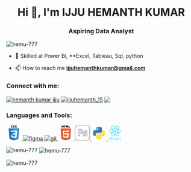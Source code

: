 <h1 align="center">Hi 👋, I'm IJJU HEMANTH KUMAR</h1>
<h3 align="center">Aspiring Data Analyst</h3>

<p align="left"> <img src="https://komarev.com/ghpvc/?username=hemu-777&label=Profile%20views&color=0e75b6&style=flat" alt="hemu-777" /> </p>

- 🌱 Skilled at Power Bi, **Excel, Tableau, Sql, python

- 📫 How to reach me **ijjuhemanthkumar@gmail.com**

<h3 align="left">Connect with me:</h3>
<p align="left">
<a href="https://linkedin.com/in/hemanth kumar ijju" target="blank"><img align="center" src="https://raw.githubusercontent.com/rahuldkjain/github-profile-readme-generator/master/src/images/icons/Social/linked-in-alt.svg" alt="hemanth kumar ijju" height="30" width="40" /></a>
<a href="https://instagram.com/ijjuhemanth_15" target="blank"><img align="center" src="https://raw.githubusercontent.com/rahuldkjain/github-profile-readme-generator/master/src/images/icons/Social/instagram.svg" alt="ijjuhemanth_15" height="30" width="40" /></a>
<a href="https://www.leetcode.com/ijjuhemanthkumar" target="blank">
<img align="center" src="https://encrypted-tbn0.gstatic.com/images?q=tbn:ANd9GcTUAitZ5Qfg38DusdVtU9j6ySNuXlq6vyMXyg&usqp=CAU" /></a>
</p>

<h3 align="left">Languages and Tools:</h3>
<p align="left"> <a href="https://www.w3schools.com/css/" target="_blank" rel="noreferrer"> <img src="https://raw.githubusercontent.com/devicons/devicon/master/icons/css3/css3-original-wordmark.svg" alt="css3" width="40" height="40"/> </a> <a href="https://www.figma.com/" target="_blank" rel="noreferrer"> <img src="https://www.vectorlogo.zone/logos/figma/figma-icon.svg" alt="figma" width="40" height="40"/> </a> <a href="https://git-scm.com/" target="_blank" rel="noreferrer"> <img src="https://www.vectorlogo.zone/logos/git-scm/git-scm-icon.svg" alt="git" width="40" height="40"/> </a> <a href="https://www.w3.org/html/" target="_blank" rel="noreferrer"> <img src="https://raw.githubusercontent.com/devicons/devicon/master/icons/html5/html5-original-wordmark.svg" alt="html5" width="40" height="40"/> </a> <a href="https://www.photoshop.com/en" target="_blank" rel="noreferrer"> <img src="https://raw.githubusercontent.com/devicons/devicon/master/icons/photoshop/photoshop-line.svg" alt="photoshop" width="40" height="40"/> </a> <a href="https://www.python.org" target="_blank" rel="noreferrer"> <img src="https://raw.githubusercontent.com/devicons/devicon/master/icons/python/python-original.svg" alt="python" width="40" height="40"/> </a> <a href="https://reactjs.org/" target="_blank" rel="noreferrer"> <img src="https://raw.githubusercontent.com/devicons/devicon/master/icons/react/react-original-wordmark.svg" alt="react" width="40" height="40"/> </a> </p>

<p><img align="left" src="https://github-readme-stats.vercel.app/api/top-langs?username=hemu-777&show_icons=true&locale=en&layout=compact" alt="hemu-777" /></p>

<p>&nbsp;<img align="center" src="https://github-readme-stats.vercel.app/api?username=hemu-777&show_icons=true&locale=en" alt="hemu-777" /></p>

<p><img align="center" src="https://github-readme-streak-stats.herokuapp.com/?user=hemu-777&" alt="hemu-777" /></p>
